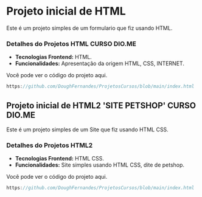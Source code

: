 # Projeto inicial de HTML

Este é um projeto simples de um formulario que fiz usando HTML.

### Detalhes do Projetos HTML CURSO DIO.ME

- **Tecnologias Frontend:** HTML.
- **Funcionalidades:** Apresentação da origem HTML, CSS, INTERNET.

Você pode ver o código do projeto aqui.

```js
https://github.com/DoughFernandes/ProjetosCursos/blob/main/index.html
```

## Projeto inicial de HTML2 'SITE PETSHOP' CURSO DIO.ME

Este é um projeto simples de um Site que fiz usando HTML CSS.

### Detalhes do Projetos HTML2

- **Tecnologias Frontend:** HTML CSS.
- **Funcionalidades:** Site simples usando HTML CSS, dite de petshop.

Você pode ver o código do projeto aqui.

```js
https://github.com/DoughFernandes/ProjetosCursos/blob/main/index.html
